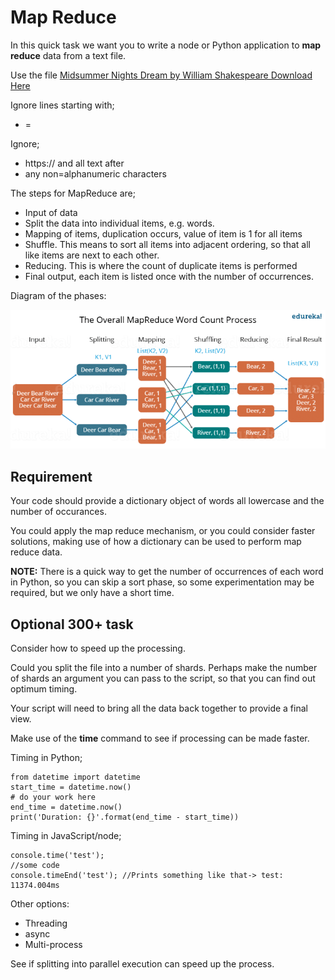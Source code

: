 # Map Reduce

In this quick task we want you to write a node or Python application to **map reduce** data from a text file.

Use the file [Midsummer Nights Dream by William Shakespeare Download Here](data/a-midsummer-nights-dream.txt)

Ignore lines starting with;
* =

Ignore;
* https:// and all text after
* any non=alphanumeric characters

The steps for MapReduce are;
* Input of data
* Split the data into individual items, e.g. words.
* Mapping of items, duplication occurs, value of item is 1 for all items
* Shuffle.  This means to sort all items into adjacent ordering, so that all like items are next to each other.
* Reducing. This is where the count of duplicate items is performed
* Final output, each item is listed once with the number of occurrences.

Diagram of the phases:

![alt text](images/1_mHQOWVAZKjU82sKZkxaKhQ.png)

## Requirement

Your code should provide a dictionary object of words all lowercase and the number of occurances.

You could apply the map reduce mechanism, or you could consider faster solutions, making use of how a dictionary can be used to perform map reduce data.

**NOTE:** There is a quick way to get the number of occurrences of each word in Python, so you can skip a sort phase, so some experimentation may be required, but we only have a short time.

## Optional 300+ task

Consider how to speed up the processing.

Could you split the file into a number of shards.  Perhaps make the number of shards an argument you can pass to the script, so that you can find out optimum timing.

Your script will need to bring all the data back together to provide a final view.

Make use of the **time** command to see if processing can be made faster.

Timing in Python;
```
from datetime import datetime
start_time = datetime.now()
# do your work here
end_time = datetime.now()
print('Duration: {}'.format(end_time - start_time))
```

Timing in JavaScript/node;
```
console.time('test');
//some code
console.timeEnd('test'); //Prints something like that-> test: 11374.004ms
```

Other options:
* Threading
* async
* Multi-process

See if splitting into parallel execution can speed up the process.